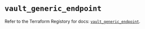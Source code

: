 # `vault_generic_endpoint`

Refer to the Terraform Registory for docs: [`vault_generic_endpoint`](https://registry.terraform.io/providers/hashicorp/vault/3.21.0/docs/resources/generic_endpoint).
